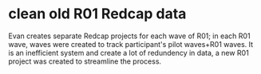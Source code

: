 # clean old R01 Redcap data

Evan creates separate Redcap projects for each wave of R01; in each R01 wave, waves were created to track participant's pilot waves+R01 waves. It is an inefficient system and create a lot of redundency in data, a new R01 project was created to streamline the process.
